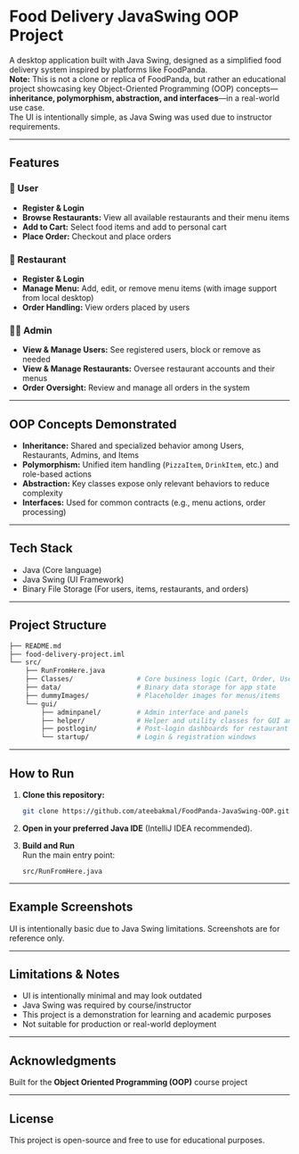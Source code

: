 # Food Delivery JavaSwing OOP Project

A desktop application built with Java Swing, designed as a simplified food delivery system inspired by platforms like FoodPanda.  
**Note:** This is not a clone or replica of FoodPanda, but rather an educational project showcasing key Object-Oriented Programming (OOP) concepts—**inheritance, polymorphism, abstraction, and interfaces**—in a real-world use case.  
The UI is intentionally simple, as Java Swing was used due to instructor requirements.

---

## Features

### 🧑 User
- **Register & Login**
- **Browse Restaurants:** View all available restaurants and their menu items
- **Add to Cart:** Select food items and add to personal cart
- **Place Order:** Checkout and place orders

### 🍴 Restaurant
- **Register & Login**
- **Manage Menu:** Add, edit, or remove menu items (with image support from local desktop)
- **Order Handling:** View orders placed by users

### 👨‍💼 Admin
- **View & Manage Users:** See registered users, block or remove as needed
- **View & Manage Restaurants:** Oversee restaurant accounts and their menus
- **Order Oversight:** Review and manage all orders in the system

---

## OOP Concepts Demonstrated

- **Inheritance:** Shared and specialized behavior among Users, Restaurants, Admins, and Items
- **Polymorphism:** Unified item handling (`PizzaItem`, `DrinkItem`, etc.) and role-based actions
- **Abstraction:** Key classes expose only relevant behaviors to reduce complexity
- **Interfaces:** Used for common contracts (e.g., menu actions, order processing)

---

## Tech Stack

- Java (Core language)
- Java Swing (UI Framework)
- Binary File Storage (For users, items, restaurants, and orders)

---

## Project Structure
```graphql
├── README.md
├── food-delivery-project.iml
└── src/
    ├── RunFromHere.java
    ├── Classes/                # Core business logic (Cart, Order, User, Restaurant, etc.)
    ├── data/                   # Binary data storage for app state
    ├── dummyImages/            # Placeholder images for menus/items
    └── gui/
        ├── adminpanel/         # Admin interface and panels
        ├── helper/             # Helper and utility classes for GUI and file handling
        ├── postlogin/          # Post-login dashboards for restaurant & user
        └── startup/            # Login & registration windows
```



---

## How to Run

1. **Clone this repository:**

    ```bash
    git clone https://github.com/ateebakmal/FoodPanda-JavaSwing-OOP.git
    ```

2. **Open in your preferred Java IDE** (IntelliJ IDEA recommended).

3. **Build and Run**  
   Run the main entry point:

    ```
    src/RunFromHere.java
    ```

---

## Example Screenshots

UI is intentionally basic due to Java Swing limitations. Screenshots are for reference only.

<!-- 
If you have screenshots, add them here!
![Login Screen](screenshots/login.png)
![User Dashboard](screenshots/user-dashboard.png)
-->

---

## Limitations & Notes

- UI is intentionally minimal and may look outdated
- Java Swing was required by course/instructor
- This project is a demonstration for learning and academic purposes
- Not suitable for production or real-world deployment

---

## Acknowledgments

Built for the **Object Oriented Programming (OOP)** course project  

---

## License

This project is open-source and free to use for educational purposes.
